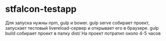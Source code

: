 # stfalcon-testapp
Для запуска нужны npm, gulp и bower.
gulp serve собирает проект, запускает тестовый livereload-сервер и открывает его в браузере. gulp build собирает проект в папку dist/
На проект потратил около 4-5 часов
